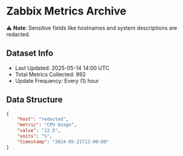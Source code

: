 # Zabbix Metrics Archive

⚠️ **Note**: Sensitive fields like hostnames and system descriptions are redacted.

## Dataset Info
- Last Updated: 2025-05-14 14:00 UTC
- Total Metrics Collected: 992
- Update Frequency: Every (1) hour

## Data Structure
```json
{
    "host": "redacted",
    "metric": "CPU Usage",
    "value": "12.5",
    "units": "%",
    "timestamp": "2024-05-21T12:00:00"
}
```
